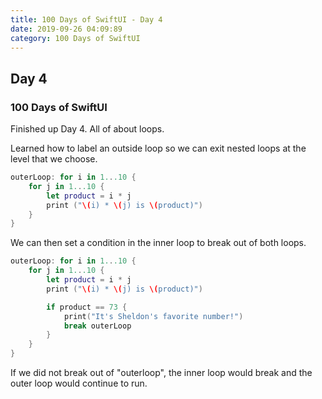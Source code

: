 ```yaml
---
title: 100 Days of SwiftUI - Day 4
date: 2019-09-26 04:09:89
category: 100 Days of SwiftUI
---
```


## Day 4
### 100 Days of SwiftUI

Finished up Day 4.  All of about loops.

Learned how to label an outside loop so we can exit nested loops at the level that we choose.

```swift
outerLoop: for i in 1...10 {
    for j in 1...10 {
        let product = i * j
        print ("\(i) * \(j) is \(product)")
    }
}
```

We can then set a condition in the inner loop to break out of both loops.

```swift
outerLoop: for i in 1...10 {
    for j in 1...10 {
        let product = i * j
        print ("\(i) * \(j) is \(product)")

        if product == 73 {
            print("It's Sheldon's favorite number!")
            break outerLoop
        }
    }
}
```

If we did not break out of "outerloop", the inner loop would break and the outer loop would continue to run.